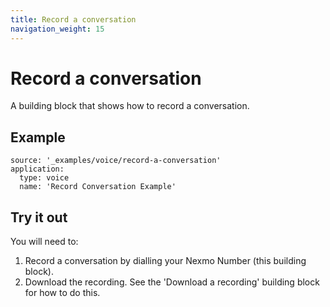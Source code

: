 ```yaml
---
title: Record a conversation
navigation_weight: 15
---
```


# Record a conversation

A building block that shows how to record a conversation.


## Example

```building_blocks
source: '_examples/voice/record-a-conversation'
application:
  type: voice
  name: 'Record Conversation Example'
```

## Try it out

You will need to:

1. Record a conversation by dialling your Nexmo Number (this building block).
2. Download the recording. See the 'Download a recording' building block for how to do this.

